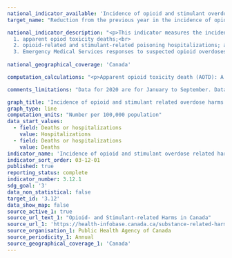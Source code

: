 ```yaml
---
national_indicator_available: 'Incidence of opioid and stimulant overdose related harms'
target_name: "Reduction from the previous year in the incidence of opioid and stimulant overdose related harms"

national_indicator_description: "<p>This indicator measures the incidence of opioid and stimulant overdose related harms per 100,000 population. More specifically, it measures the incidence of: <br>
  1. apparent opiod toxicity deaths;<br>
  2. opioid-related and stimulant-related poisoning hospitalizations; and<br>
  3. Emergency Medical Services responses to suspected opioid overdoses</p>"
  
national_geographical_coverage: 'Canada'

computation_calculations: "<p>Apparent opioid toxicity death (AOTD): A death caused by intoxication/toxicity (poisoning) resulting from substance use, where one or more of the substances is an opioid. Other substances may also be involved. Data on apparent opioid toxicity deaths and stimulant toxicity deaths are not mutually exclusive. A high proportion of deaths involving a stimulant also involved an opioid. Adding up those numbers would result in an overestimation of the burden of opioids and stimulants. <br><br>Data on opioid-related and stimulant-related poisoning hospitalizations are not mutually exclusive. A proportion of poisoning hospitalizations involving a stimulant also involved an opioid. Adding up those numbers would result in an overestimation of the burden of opioids and stimulants.</p>"

comments_limitations: "Data for 2020 are for January to September. Data from Quebec are excluded from the hospitalization rate."

graph_title: 'Incidence of opioid and stimulant related overdose harms per 100,000 population'
graph_type: line
computation_units: "Number per 100,000 population"
data_start_values:
  - field: Deaths or hospitalizations
    value: Hospitalizations
  - field: Deaths or hospitalizations
    value: Deaths
indicator_name: 'Incidence of opioid and stimulant overdose related harms'
indicator_sort_order: 03-12-01
published: true
reporting_status: complete
indicator_number: 3.12.1
sdg_goal: '3'
data_non_statistical: false
target_id: '3.12'
data_show_map: false
source_active_1: true
source_url_text_1: "Opioid- and Stimulant-related Harms in Canada"
source_url_1: 'https://health-infobase.canada.ca/substance-related-harms/opioids-stimulants'
source_organisation_1: Public Health Agency of Canada
source_periodicity_1: Annual
source_geographical_coverage_1: 'Canada'
---
```

